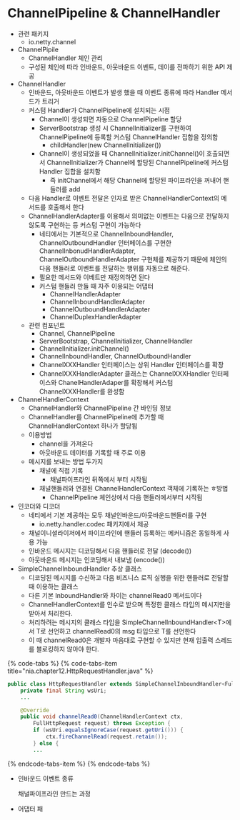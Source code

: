 # ChannelPipeline & ChannelHandler

* 관련 패키지
  * io.netty.channel
* ChannelPipile
  * ChannelHandler 체인 관리
  * 구성된 체인에 따라 인바운드, 아웃바운드 이벤트, 데이를 전파하기 위한 API 제공
* ChannelHandler
  * 인바운드, 아웃바운드 이벤트가 발생 했을 때 이벤트 종류에 따라 Handler 메서드가 트리거
  * 커스텀 Handler가 ChannelPipeline에 설치되는 시점
    * Channel이 생성되면 자동으로 ChannelPipeline 할당
    * ServerBootstrap 생성 시 ChannelInitializer를 구현하여 ChannelPipeline에 등록할 커스텀 ChannelHandler 집합을 정의함
      * childHandler\(new ChannelInitializer\(\)\)
    * Channel이 생성되었을 때 ChannelInitializer.initChannel\(\)이 호출되면서 ChannelInitializer가 Channel에 할당된 ChannelPipeline에 커스텀 Handler 집합을 설치함
      * 즉 initChannel에서 해당 Channel에 할당된 파이프라인을 꺼내어 핸들러를 add
  * 다음 Handler로 이벤트 전달은 인자로 받은 ChannelHandlerContext의 메서드를 호출해서 한다
  * ChannelHandlerAdapter를 이용해서 의미없는 이벤트는 다음으로 전달하지 않도록 구현하는 등 커스텀 구현이 가능하다
    * 네티에서는 기본적으로 ChannelInboundHandler, ChannelOutboundHandler 인터페이스를 구현한 ChannelInbonudHandlerAdapter, ChannelOutboundHandlerAdapter 구현체를 제공하기 때문에 체인의 다음 핸들러로 이벤트를 전달하는 행위를 자동으로 해준다.
    * 필요한 메서드와 이베트만 재정의하면 된다
    * 커스텀 핸들러 만들 때 자주 이용되는 어댑터
      * ChannelHandlerAdapter
      * ChannelInboundHandlerAdapter
      * ChannelOutboundHandlerAdapter
      * ChannelDuplexHandlerAdapter
  * 관련 컴포넌트 
    * Channel, ChannelPipeline
    * ServerBootstrap, ChannelInitializer, ChannelHandler
    * ChannelInitializer.initChannel\(\)
    * ChannelInboundHandler, ChannelOutboundHandler
    * ChannelXXXHandler 인터페이스는 상위 Handler 인터페이스를 확장 
    * ChannelXXXHandlerAdapter 클래스는 ChannelXXXHandler 인터페이스와 ChanelHandlerAdaper를 확장해서 커스텀 ChannelXXXHandler를 완성함
* ChannelHandlerContext
  * ChannelHandler와 ChannelPipeline 간 바인딩 정보
  * ChannelHandler를 ChannelPipeline에 추가할 때 ChannelHandlerContext 하나가 할당됨
  * 이용방법
    * channel을 가져온다
    * 아웃바운드 데이터를 기록할 때 주로 이용
  * 메시지를 보내는 방법 두가지
    * 채널에 직접 기록
      * 채널파이프라인 뒤쪽에서 부터 시작됨
    * 채널핸들러와 연결된 ChannelHandlerContext 객체에 기록하는 ㅎ방법
      * ChannelPipeline 체인상에서 다음 핸들러에서부터 시작됨
* 인코더와 디코더
  * 네티에서 기본 제공하는 모두 채널인바운드/아웃바운드핸들러를 구현
    * io.netty.handler.codec 패키지에서 제공
  * 채널이니셜라이저에서 파이프라인에 핸들러 등록하는 메커니즘은 동일하게 사용 가능
  * 인바운드 메시지는 디코딩해서 다음 핸들러로 전달 \(decode\(\)\)
  * 아웃바운드 메시지는 인코딩해서 내보냄 \(encode\(\)\)
* SimpleChannelInboundHandler 추상 클래스
  * 디코딩된 메시지를 수신하고 다음 비즈니스 로직 실행을 위한 핸들러로 전달할 때 이용하는 클래스
  * 다른 기본 InboundHandler와 차이는 channelRead0 메서드이다
  * ChannelHandlerContext를 인수로 받으며 특정한 클래스 타입의 메시지만을 받아서 처리한다.
  * 처리하려는 메시지의 클래스 타입을 SimpleChannelInboundHandler&lt;T&gt;에서 T로 선언하고 channelRead0의 msg 타입으로 T를 선언한다
  * 이 때 channelRead0은 개발자 마음대로 구현할 수 있지만 현재 입출력 스레드를 블로킹하지 않아야 한다.

{% code-tabs %}
{% code-tabs-item title="nia.chapter12.HttpRequestHandler.java" %}
```java
public class HttpRequestHandler extends SimpleChannelInboundHandler<FullHttpRequest> {
    private final String wsUri;
    ...

    @Override
    public void channelRead0(ChannelHandlerContext ctx,
        FullHttpRequest request) throws Exception {
        if (wsUri.equalsIgnoreCase(request.getUri())) {
            ctx.fireChannelRead(request.retain());
        } else { 
        ...
```
{% endcode-tabs-item %}
{% endcode-tabs %}

* 인바운드 이벤트 종류

  채널파이프라인 만드는 과정

* 어댑터 패



